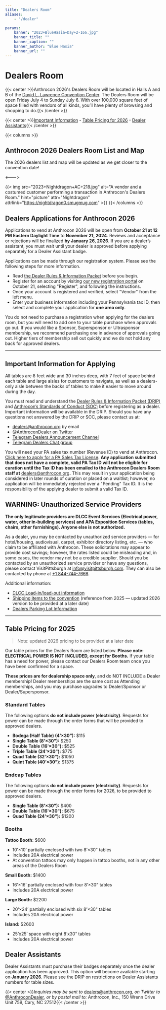 ```yaml
---
title: "Dealers Room"
aliases:
    - "/dealer"

params:
    banner: "2023+BlueHasia+Day+2-166.jpg"
    banner_title: ""
    banner_caption: ""
    banner_author: "Blue Hasia"
    banner_url: ""
---
```


# Dealers Room

{{< center >}}Anthrocon 2026's Dealers Room will be located in Halls A and B of the [David L. Lawrence Convention Center](http://www.pittsburghcc.com/). The Dealers Room will be open Friday July 4 to Sunday July 6. With over 100,000 square feet of space filled with vendors of all kinds, you’ll have plenty of browsing and shopping to do.{{< /center >}}

{{< center >}}[Important Information](#important-information-for-applying) - [Table Pricing for 2026](#table-pricing-for-2026) - [Dealer Assistants](#dealer-assistants){{< /center >}}

{{< columns >}}

## Anthrocon 2026 Dealers Room List and Map

The 2026 dealers list and map will be updated as we get closer to the convention date!

<--->

{{< img src="2023+Nightdragon+AC+218.jpg" alt="A vendor and a costumed customer performing a transaction in Anthrocon's Dealers Room." hint="picture" attr="Nightdragon" attrlink="https://nightdragon0.smugmug.com" >}}
{{< /columns >}}

## Dealers Applications for Anthrocon 2026

Applications to vend at Anthrocon 2026 will be open from **October 21 at 12 PM Eastern Daylight Time** to **November 21, 2024**. Reviews and acceptance or rejections will be finalized **by January 26, 2026**. If you are a dealer’s assistant, you must wait until your dealer is approved before applying separately for a Dealer Assistant badge.

Applications can be made through our registration system. Please see the following steps for more information.

- Read [the Dealer Rules & Information Packet](/drip/) before you begin.
- Register for an account by visiting [our new registration portal](/registration/) on October 21, selecting "Register", and following the instructions.
- Once your account is registered and verified, select "Vendor" from the left menu.
- Enter your business information including your Pennsylvania tax ID, then select and complete your application for **one area only**.

You do not need to purchase a registration when applying for the dealers room, but you will need to add one to your table purchase when approvals go out. If you would like a Sponsor, Supersponsor or Ultrasponsor membership, we recommend purchasing one in advance of approvals going out. Higher tiers of membership sell out quickly and we do not hold any back for approved dealers.

***

## Important Information for Applying

All tables are 8 feet wide and 30 inches deep, with 7 feet of space behind each table and large aisles for customers to navigate, as well as a dealers-only aisle between the backs of tables to make it easier to move around during the day.

You must read and understand the [Dealer Rules & Information Packet (DRIP)](/drip/) and [Anthrocon’s Standards of Conduct (SOC)](/standards-of-conduct/) before registering as a dealer. Important information will be available in the DRIP. Should you have any questions not answered by the DRIP or SOC, please contact us at:

- <dealers@anthrocon.org> by email
- [@AnthroconDealer on Twitter](https://twitter.com/anthrocondealer)
- [Telegram Dealers Announcement Channel](https://t.me/anthrocondealersannounce)
- [Telegram Dealers Chat group](https://t.me/+Ut8XsuB-6oBS4fVz)

You will need your PA sales tax number (Revenue ID) to vend at Anthrocon. [Click here to apply for a PA Sales Tax License](https://mypath.pa.gov/_/). **Any application submitted that does not have a complete, valid PA Tax ID will not be eligible for curation until the Tax ID has been emailed to the Anthrocon Dealers Room staff at** <dealers@anthrocon.org>**.** This may result in your application being considered in later rounds of curation or placed on a waitlist; however, no application will be immediately rejected over a "Pending" Tax ID. It is the responsibility of the applying dealer to submit a valid Tax ID.

## WARNING: Unauthorized Service Providers

**The only legitimate providers are DLCC Event Services (Electrical power, water, other in-building services) and APA Exposition Services (tables, chairs, other furnishings). Anyone else is not authorized.**

As a dealer, you may be contacted by unauthorized service providers — for hotel/housing, audiovisual, carpet, exhibitor directory listing, etc. — who claim to be affiliated with Anthrocon. These solicitations may appear to provide cost savings; however, the rates listed could be misleading and, in some cases, the vendor may not be a credible supplier. Should you be contacted by an unauthorized service provider or have any questions, please contact VisitPittsburgh at <info@visitpittsburgh.com>. They can also be contacted by phone at [+1 844-744-7666](tel:+1-844-744-7666).

Additional information:

- [DLCC Load-in/load-out information](/dealers-loading-instructions/)
- [Shipping items to the convention](/dlcc-shipping-guide/) (reference from 2025 — updated 2026 version to be provided at a later date)
- [Dealers Parking Lot Information](/dealers-parking/)

***

## Table Pricing for 2025

> Note: updated 2026 pricing to be provided at a later date

Our table prices for the Dealers Room are listed below. **Please note: ELECTRICAL POWER IS NOT INCLUDED, except for Booths.** If your table has a need for power, please contact our Dealers Room team once you have been confirmed for a space.

**These prices are for dealership space only**, and do NOT INCLUDE a Dealer membership! Dealer memberships are the same cost as Attending memberships, and you may purchase upgrades to Dealer/Sponsor or Dealer/Supersponsor.

### Standard Tables

The following options **do not include power (electricity)**. Requests for power can be made through the order forms that will be provided to approved dealers.

- **Bodega (Half Table) (4’×30”):** $115
- **Single Table (8'×30"):** $250
- **Double Table (16'×30"):** $525
- **Triple Table (24'×30"):** $775
- **Quad Table (32'×30"):** $1050
- **Quint Table (40’×30”):** $1375

### Endcap Tables

The following options **do not include power (electricity)**. Requests for power can be made through the order forms for 2026, to be provided to approved dealers.

- **Single Table (8'×30"):** $400
- **Double Table (16'×30"):** $675
- **Quad Table (24'×30"):** $1200

### Booths

**Tattoo Booth:** $600

- 10’×10’ partially enclosed with two 8’×30" tables
- Includes 20A electrical power
- At convention tattoos may only happen in tattoo booths, not in any other areas of the Dealers Room

**Small Booth:** $1400

- 16’×16’ partially enclosed with four 8’×30" tables
- Includes 20A electrical power

**Large Booth:** $2200

- 20’×24’ partially enclosed with six 8’×30" tables
- Includes 20A electrical power

**Island:** $2600

- 25’x25’ space with eight 8’x30” tables
- Includes 20A electrical power

## Dealer Assistants

Dealer Assistants must purchase their badges separately once the dealer application has been approved. This option will become available starting on **January 2026**. Please see the DRIP on restrictions on Dealer Assistants numbers for table sizes.

{{< center >}}*Inquiries may be sent to* <dealers@anthrocon.org>*, on Twitter to* [@AnthroconDealer](https://twitter.com/AnthroconDealer)*, or by postal mail to:* Anthrocon, Inc., 150 Wrenn Drive Unit 759, Cary, NC 27512{{< /center >}}

